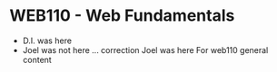 # WEB110 - Web Fundamentals
- D.I. was here
- Joel was not here ... correction Joel was here
For web110 general content
